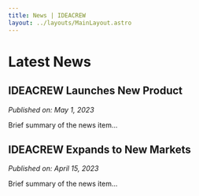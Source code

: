 ```yaml
---
title: News | IDEACREW
layout: ../layouts/MainLayout.astro
---
```


# Latest News

## IDEACREW Launches New Product

_Published on: May 1, 2023_

Brief summary of the news item...

## IDEACREW Expands to New Markets

_Published on: April 15, 2023_

Brief summary of the news item...
